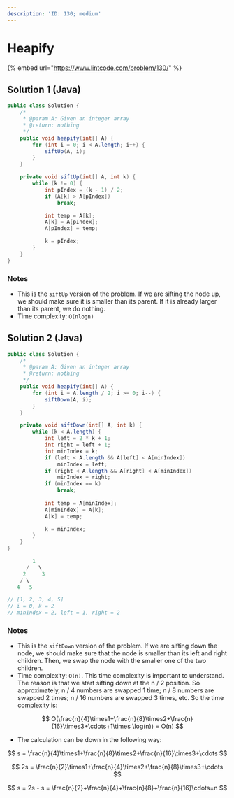 ```yaml
---
description: 'ID: 130; medium'
---
```


# Heapify

{% embed url="https://www.lintcode.com/problem/130/" %}

## Solution 1 \(Java\)

```java
public class Solution {
    /*
     * @param A: Given an integer array
     * @return: nothing
     */
    public void heapify(int[] A) {
        for (int i = 0; i < A.length; i++) {
            siftUp(A, i);
        }
    }

    private void siftUp(int[] A, int k) {
        while (k != 0) {
            int pIndex = (k - 1) / 2;
            if (A[k] > A[pIndex])
                break;

            int temp = A[k];
            A[k] = A[pIndex];
            A[pIndex] = temp;

            k = pIndex;
        }
    }
}
```

### Notes

* This is the `siftUp` version of the problem. If we are sifting the node up, we should make sure it is smaller than its parent. If it is already larger than its parent, we do nothing.
* Time complexity: `O(nlogn)`

## Solution 2 \(Java\)

```java
public class Solution {
    /*
     * @param A: Given an integer array
     * @return: nothing
     */
    public void heapify(int[] A) {
        for (int i = A.length / 2; i >= 0; i--) {
            siftDown(A, i);
        }
    }

    private void siftDown(int[] A, int k) {
        while (k < A.length) {
            int left = 2 * k + 1;
            int right = left + 1;
            int minIndex = k;
            if (left < A.length && A[left] < A[minIndex])
                minIndex = left;
            if (right < A.length && A[right] < A[minIndex])
                minIndex = right;
            if (minIndex == k)
                break;
            
            int temp = A[minIndex];
            A[minIndex] = A[k];
            A[k] = temp;

            k = minIndex;
        }
    }
}
```

```java
        1
      /   \
     2     3
    / \
   4   5

// [1, 2, 3, 4, 5]
// i = 0, k = 2
// minIndex = 2, left = 1, right = 2
```

### Notes

* This is the `siftDown` version of the problem. If we are sifting down the node, we should make sure that the node is smaller than its left and right children. Then, we swap the node with the smaller one of the two children. 
* Time complexity: `O(n)`. This time complexity is important to understand. The reason is that we start sifting down at the n / 2 position. So approximately, n / 4 numbers are swapped 1 time; n / 8 numbers are swapped 2 times; n / 16 numbers are swapped 3 times, etc. So the time complexity is:

$$
O(\frac{n}{4}\times1+\frac{n}{8}\times2+\frac{n}{16}\times3+\cdots+1\times \log(n)) = O(n)
$$

* The calculation can be down in the following way:

$$
s = \frac{n}{4}\times1+\frac{n}{8}\times2+\frac{n}{16}\times3+\cdots
$$

$$
2s = \frac{n}{2}\times1+\frac{n}{4}\times2+\frac{n}{8}\times3+\cdots
$$

$$
s = 2s - s = \frac{n}{2}+\frac{n}{4}+\frac{n}{8}+\frac{n}{16}\cdots=n
$$

